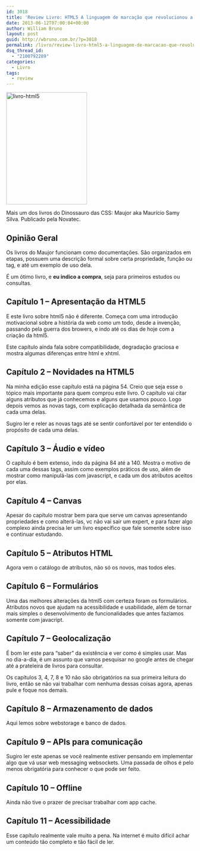 ```yaml
---
id: 3018
title: 'Review Livro: HTML5 A linguagem de marcação que revolucionou a web'
date: 2013-06-12T07:00:04+00:00
author: William Bruno
layout: post
guid: http://wbruno.com.br/?p=3018
permalink: /livro/review-livro-html5-a-linguagem-de-marcacao-que-revolucionou-a-web/
dsq_thread_id:
  - "2100792289"
categories:
  - Livro
tags:
  - review
---
```

[<img src="/wp-content/uploads/2013/06/livro-html5-217x300.jpg" alt="livro-html5" width="217" height="300" class="aligncenter size-medium wp-image-3019" srcset="/wp-content/uploads/2013/06/livro-html5-217x300.jpg 217w, /wp-content/uploads/2013/06/livro-html5.jpg 292w" sizes="(max-width: 217px) 100vw, 217px" />](/wp-content/uploads/2013/06/livro-html5.jpg)

Mais um dos livros do Dinossauro das CSS: Maujor aka Maurício Samy Silva. Publicado pela Novatec.

<!--more-->

## Opinião Geral

Os livros do Maujor funcionam como documentações. São organizados em etapas, possuem uma descrição formal sobre certa propriedade, função ou tag, e até um exemplo de uso dela.

É um ótimo livro, e **eu indico a compra**, seja para primeiros estudos ou consultas.

## Capítulo 1 &#8211; Apresentação da HTML5

E este livro sobre html5 não é diferente. Começa com uma introdução motivacional sobre a história da web como um todo, desde a invenção, passando pela guerra dos browers, e indo até os dias de hoje com a criação da html5.

Este capítulo ainda fala sobre compatibilidade, degradação graciosa e mostra algumas diferenças entre html e xhtml.

## Capítulo 2 &#8211; Novidades na HTML5

Na minha edição esse capítulo está na página 54. Creio que seja esse o tópico mais importante para quem comprou este livro. O capítulo vai citar alguns atributos que já conhecemos e alguns que usamos pouco. Logo depois vemos as novas tags, com explicação detalhada da semântica de cada uma delas.

Sugiro ler e reler as novas tags até se sentir confortável por ter entendido o propósito de cada uma delas.

## Capítulo 3 &#8211; Áudio e vídeo

O capítulo é bem extenso, indo da página 84 até a 140. Mostra o motivo de cada uma dessas tags, assim como exemplos práticos de uso, além de mostrar como manipulá-las com javascript, e cada um dos atributos aceitos por elas.

## Capítulo 4 &#8211; Canvas

Apesar do capítulo mostrar bem para que serve um canvas apresentando propriedades e como alterá-las, vc não vai sair um expert, e para fazer algo complexo ainda precisa ler um livro específico que fale somente sobre isso e continuar estudando.

## Capítulo 5 &#8211; Atributos HTML

Agora vem o catálogo de atributos, não só os novos, mas todos eles.

## Capítulo 6 &#8211; Formulários

Uma das melhores alterações da html5 com certeza foram os formulários. Atributos novos que ajudam na acessibilidade e usabilidade, além de tornar mais simples o desenvolvimento de funcionalidades que antes fazíamos somente com javacript.

## Capítulo 7 &#8211; Geolocalização

É bom ler este para &#8220;saber&#8221; da existência e ver como é simples usar. Mas no dia-a-dia, é um assunto que vamos pesquisar no google antes de chegar até a prateleira de livros para consultar.

Os capítulos 3, 4, 7, 8 e 10 não são obrigatórios na sua primeira leitura do livro, então se não vai trabalhar com nenhuma dessas coisas agora, apenas pule e foque nos demais.

## Capítulo 8 &#8211; Armazenamento de dados

Aqui lemos sobre webstorage e banco de dados.

## Capítulo 9 &#8211; APIs para comunicação

Sugiro ler este apenas se você realmente estiver pensando em implementar algo que vá usar web messaging websockets. Uma passada de olhos é pelo menos obrigatória para conhecer o que pode ser feito.

## Capítulo 10 &#8211; Offline

Ainda não tive o prazer de precisar trabalhar com app cache.

## Capítulo 11 &#8211; Acessibilidade

Esse capítulo realmente vale muito a pena. Na internet é muito difícil achar um conteúdo tão completo e tão fácil de ler.
